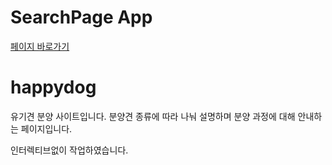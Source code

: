 # SearchPage App 
[페이지 바로가기](http://thdl4183.dothome.co.kr/happydog)

# happydog
유기견 분양 사이트입니다.
분양견 종류에 따라 나눠 설명하며 분양 과정에 대해 안내하는 페이지입니다.

인터렉티브없이 작업하였습니다.
